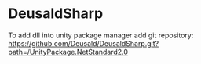 # DeusaldSharp
To add dll into unity package manager add git repository:
https://github.com/Deusald/DeusaldSharp.git?path=/UnityPackage.NetStandard2.0
